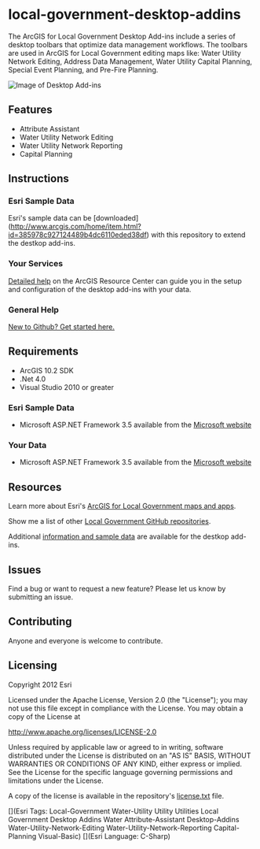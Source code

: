 # local-government-desktop-addins

The ArcGIS for Local Government Desktop Add-ins include a series of desktop toolbars that optimize data management workflows. The toolbars are used in ArcGIS for Local Government editing maps like: Water Utility Network Editing, Address Data Management, Water Utility Capital Planning, Special Event Planning, and Pre-Fire Planning.

![Image of Desktop Add-ins](https://raw.github.com/Esri/local-government-desktop-addins/master/local-government-desktop-addins.png "Desktop Add-ins")

## Features

* Attribute Assistant
* Water Utility Network Editing
* Water Utility Network Reporting
* Capital Planning

## Instructions

### Esri Sample Data

Esri's sample data can be [downloaded] (http://www.arcgis.com/home/item.html?id=385978c927124489b4dc6110eded38df) with this repository to extend the destkop add-ins.

### Your Services

[Detailed help](http://www.arcgis.com/home/item.html?id=1835f8dbd35247369d4281d8914c48ca/)
on the ArcGIS Resource Center can guide you in the setup and configuration of the desktop add-ins with your data.

### General Help
[New to Github? Get started here.](http://htmlpreview.github.com/?https://github.com/Esri/esri.github.com/blob/master/help/esri-getting-to-know-github.html)

## Requirements

* ArcGIS 10.2 SDK
* .Net 4.0
* Visual Studio 2010 or greater


### Esri Sample Data

* Microsoft ASP.NET Framework 3.5 available from the [Microsoft website](http://www.microsoft.com/en-us/download/details.aspx?id=17851)

### Your Data

* Microsoft ASP.NET Framework 3.5 available from the [Microsoft website](http://www.microsoft.com/en-us/download/details.aspx?id=17851)

## Resources

Learn more about Esri's [ArcGIS for Local Government maps and apps](http://resources.arcgis.com/en/communities/local-government/).

Show me a list of other [Local Government GitHub repositories](http://esri.github.io/#Local%2DGovernment).

Additional [information and sample data](http://www.arcgis.com/home/item.html?id=385978c927124489b4dc6110eded38df)
are available for the destkop add-ins.

## Issues

Find a bug or want to request a new feature?  Please let us know by submitting an issue.

## Contributing

Anyone and everyone is welcome to contribute.

## Licensing

Copyright 2012 Esri

Licensed under the Apache License, Version 2.0 (the "License");
you may not use this file except in compliance with the License.
You may obtain a copy of the License at

   http://www.apache.org/licenses/LICENSE-2.0

Unless required by applicable law or agreed to in writing, software
distributed under the License is distributed on an "AS IS" BASIS,
WITHOUT WARRANTIES OR CONDITIONS OF ANY KIND, either express or implied.
See the License for the specific language governing permissions and
limitations under the License.

A copy of the license is available in the repository's
[license.txt](https://raw.github.com/Esri/local-government-desktop-addins/master/license.txt) file.

[](Esri Tags: Local-Government Water-Utility Utility Utilities Local Government Desktop Addins Water Attribute-Assistant Desktop-Addins Water-Utility-Network-Editing Water-Utility-Network-Reporting Capital-Planning Visual-Basic)
[](Esri Language: C-Sharp)